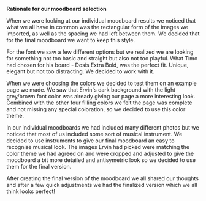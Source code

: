 **Rationale for our moodboard selection**

When we were looking at our individual moodboard results we noticed that what we all have in common was the rectangular form of the images we imported, 
as well as the spacing we had left between them. We decided that for the final moodboard we want to keep this style.

For the font we saw a few different options but we realized we are looking for something not too basic and straight but also not too playful.
What Timo had chosen for his board - Dosis Extra Bold, was the perfect fit. Unique, elegant but not too distracting. We decided to work with it.

When we were choosing the colors we decided to test them on an example page we made. We saw that Ervin's dark background with the light grey/brown font color was already giving our page
a more interesting look. Combined with the other four filling colors we felt the page was complete and not missing any special coloration, so we decided to use this color theme.

In our individual moodboards we had included many different photos but we noticed that most of us included some sort of musical instrument. We decided to use instruments to give our
final moodboard an easy to recognise musical look. The images Ervin had picked were matching the color theme we had agreed on and were cropped and adjusted to give the moodboard a bit more
detailed and antisymetric look so we decided to use them for the final version.

After creating the final version of the moodboard we all shared our thoughts and after a few quick adjustments we had the finalized version which we all think looks perfect!
